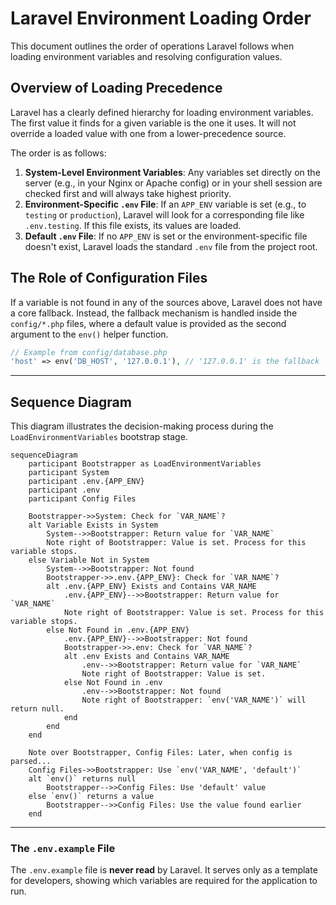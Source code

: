 # Laravel Environment Loading Order

This document outlines the order of operations Laravel follows when loading environment variables and resolving configuration values.

## Overview of Loading Precedence

Laravel has a clearly defined hierarchy for loading environment variables. The first value it finds for a given variable is the one it uses. It will not override a loaded value with one from a lower-precedence source.

The order is as follows:

1.  **System-Level Environment Variables**: Any variables set directly on the server (e.g., in your Nginx or Apache config) or in your shell session are checked first and will always take highest priority.
2.  **Environment-Specific `.env` File**: If an `APP_ENV` variable is set (e.g., to `testing` or `production`), Laravel will look for a corresponding file like `.env.testing`. If this file exists, its values are loaded.
3.  **Default `.env` File**: If no `APP_ENV` is set or the environment-specific file doesn't exist, Laravel loads the standard `.env` file from the project root.

## The Role of Configuration Files

If a variable is not found in any of the sources above, Laravel does not have a core fallback. Instead, the fallback mechanism is handled inside the `config/*.php` files, where a default value is provided as the second argument to the `env()` helper function.

```php
// Example from config/database.php
'host' => env('DB_HOST', '127.0.0.1'), // '127.0.0.1' is the fallback
```

---

## Sequence Diagram

This diagram illustrates the decision-making process during the `LoadEnvironmentVariables` bootstrap stage.

```mermaid
sequenceDiagram
    participant Bootstrapper as LoadEnvironmentVariables
    participant System
    participant .env.{APP_ENV}
    participant .env
    participant Config Files

    Bootstrapper->>System: Check for `VAR_NAME`?
    alt Variable Exists in System
        System-->>Bootstrapper: Return value for `VAR_NAME`
        Note right of Bootstrapper: Value is set. Process for this variable stops.
    else Variable Not in System
        System-->>Bootstrapper: Not found
        Bootstrapper->>.env.{APP_ENV}: Check for `VAR_NAME`?
        alt .env.{APP_ENV} Exists and Contains VAR_NAME
            .env.{APP_ENV}-->>Bootstrapper: Return value for `VAR_NAME`
            Note right of Bootstrapper: Value is set. Process for this variable stops.
        else Not Found in .env.{APP_ENV}
            .env.{APP_ENV}-->>Bootstrapper: Not found
            Bootstrapper->>.env: Check for `VAR_NAME`?
            alt .env Exists and Contains VAR_NAME
                .env-->>Bootstrapper: Return value for `VAR_NAME`
                Note right of Bootstrapper: Value is set.
            else Not Found in .env
                .env-->>Bootstrapper: Not found
                Note right of Bootstrapper: `env('VAR_NAME')` will return null.
            end
        end
    end

    Note over Bootstrapper, Config Files: Later, when config is parsed...
    Config Files->>Bootstrapper: Use `env('VAR_NAME', 'default')`
    alt `env()` returns null
        Bootstrapper-->>Config Files: Use 'default' value
    else `env()` returns a value
        Bootstrapper-->>Config Files: Use the value found earlier
    end

```

---

### The `.env.example` File

The `.env.example` file is **never read** by Laravel. It serves only as a template for developers, showing which variables are required for the application to run.
